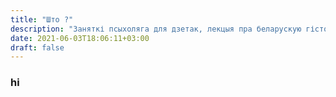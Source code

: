 ```yaml
---
title: "Што ?"
description: "Заняткі псыхоляга для дзетак, лекцыя пра беларускую гісторыю ды літоўская мова ў расслабленым тэмпе"
date: 2021-06-03T18:06:11+03:00
draft: false
---
```


### hi